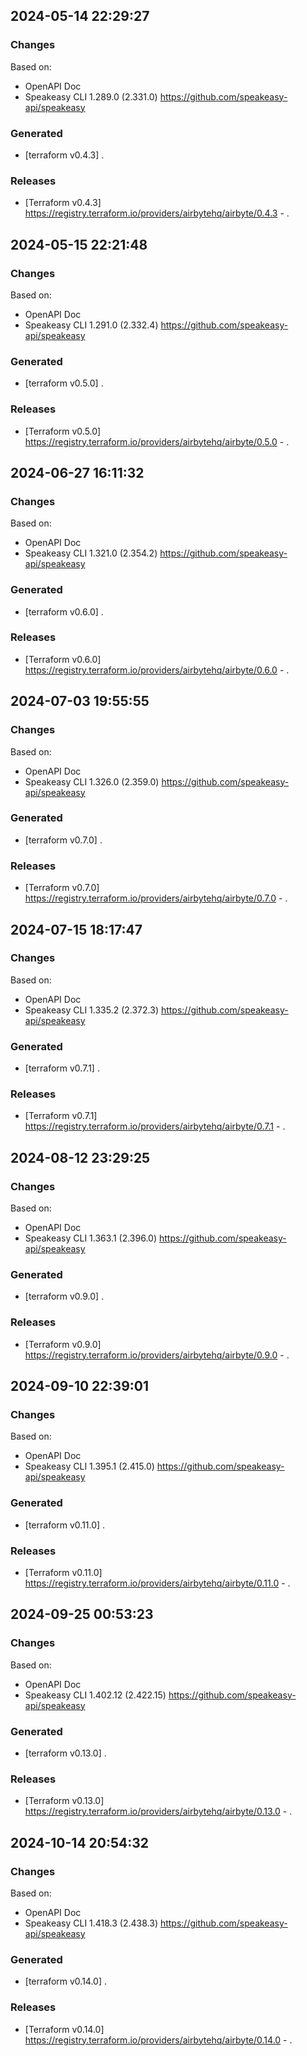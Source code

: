 

## 2024-05-14 22:29:27
### Changes
Based on:
- OpenAPI Doc  
- Speakeasy CLI 1.289.0 (2.331.0) https://github.com/speakeasy-api/speakeasy
### Generated
- [terraform v0.4.3] .
### Releases
- [Terraform v0.4.3] https://registry.terraform.io/providers/airbytehq/airbyte/0.4.3 - .

## 2024-05-15 22:21:48
### Changes
Based on:
- OpenAPI Doc  
- Speakeasy CLI 1.291.0 (2.332.4) https://github.com/speakeasy-api/speakeasy
### Generated
- [terraform v0.5.0] .
### Releases
- [Terraform v0.5.0] https://registry.terraform.io/providers/airbytehq/airbyte/0.5.0 - .

## 2024-06-27 16:11:32
### Changes
Based on:
- OpenAPI Doc  
- Speakeasy CLI 1.321.0 (2.354.2) https://github.com/speakeasy-api/speakeasy
### Generated
- [terraform v0.6.0] .
### Releases
- [Terraform v0.6.0] https://registry.terraform.io/providers/airbytehq/airbyte/0.6.0 - .

## 2024-07-03 19:55:55
### Changes
Based on:
- OpenAPI Doc  
- Speakeasy CLI 1.326.0 (2.359.0) https://github.com/speakeasy-api/speakeasy
### Generated
- [terraform v0.7.0] .
### Releases
- [Terraform v0.7.0] https://registry.terraform.io/providers/airbytehq/airbyte/0.7.0 - .

## 2024-07-15 18:17:47
### Changes
Based on:
- OpenAPI Doc  
- Speakeasy CLI 1.335.2 (2.372.3) https://github.com/speakeasy-api/speakeasy
### Generated
- [terraform v0.7.1] .
### Releases
- [Terraform v0.7.1] https://registry.terraform.io/providers/airbytehq/airbyte/0.7.1 - .

## 2024-08-12 23:29:25
### Changes
Based on:
- OpenAPI Doc  
- Speakeasy CLI 1.363.1 (2.396.0) https://github.com/speakeasy-api/speakeasy
### Generated
- [terraform v0.9.0] .
### Releases
- [Terraform v0.9.0] https://registry.terraform.io/providers/airbytehq/airbyte/0.9.0 - .

## 2024-09-10 22:39:01
### Changes
Based on:
- OpenAPI Doc  
- Speakeasy CLI 1.395.1 (2.415.0) https://github.com/speakeasy-api/speakeasy
### Generated
- [terraform v0.11.0] .
### Releases
- [Terraform v0.11.0] https://registry.terraform.io/providers/airbytehq/airbyte/0.11.0 - .

## 2024-09-25 00:53:23
### Changes
Based on:
- OpenAPI Doc  
- Speakeasy CLI 1.402.12 (2.422.15) https://github.com/speakeasy-api/speakeasy
### Generated
- [terraform v0.13.0] .
### Releases
- [Terraform v0.13.0] https://registry.terraform.io/providers/airbytehq/airbyte/0.13.0 - .

## 2024-10-14 20:54:32
### Changes
Based on:
- OpenAPI Doc  
- Speakeasy CLI 1.418.3 (2.438.3) https://github.com/speakeasy-api/speakeasy
### Generated
- [terraform v0.14.0] .
### Releases
- [Terraform v0.14.0] https://registry.terraform.io/providers/airbytehq/airbyte/0.14.0 - .